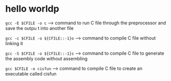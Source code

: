 # hello worldp
`gcc -E $CFILE -o c` --> command to run C file through the preprocessor and save the outpu t into another file
 
 
`gcc -c $CFILE -o ${CFILE::-1}o` --> command to compile C file without linking it
 
`gcc -S $CFILE -o ${CFILE::-1}s` --> command to compile C file to generate the assembly code without assembling
 
`gcc $CFILE -o cisfun` --> command to compile C file to create an executable called cisfun
 
